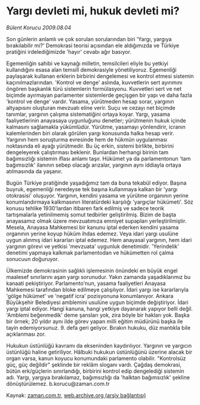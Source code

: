 # Yargı devleti mi, hukuk devleti mi?

*Bülent Korucu 2009.08.04*

<tr><td class="metin" colspan="2" style="padding-top: 20px; padding-left: 5px; padding-right: 10px;">Son günlerin anlamlı ve çok sorulan sorularından biri 'Yargı, yargıya bırakılabilir mi?' Demokrasi teorisi açısından ele aldığımızda ve Türkiye pratiğini irdelediğimizde 'hayır' cevabı ağır basıyor.</td></tr><tr><td class="metin" colspan="2" style="padding-top: 20px; padding-left: 5px; padding-right: 10px;"><p>Egemenliğin sahibi ve kaynağı milletin, temsilcileri eliyle bu yetkiyi kullandığını esasa alan temsilî demokrasiyle yönetiliyoruz. Egemenliği paylaşarak kullanan erklerin birbirini dengelemesi ve kontrol etmesi sistemin kaçınılmazlarından. 'Kontrol ve denge' aslında, kuvvetlerin sert ayırımını öngören başkanlık türü sistemlerin formülasyonu. Kuvvetleri sert ve net biçimde ayırmayan parlamenter sistemlerde geçişgen bir yapı ve daha fazla 'kontrol ve denge' vardır. Yasama, yürütmeden hesap sorar, yargının altyapısını oluşturan mevzuatı eline verir. Suçu ve cezayı net biçimde tanımlar, yargının çalışma sistematiğini ortaya koyar. Yargı, yasama faaliyetlerinin anayasaya uygunluğunu denetler; yürütmenin hukuk içinde kalmasını sağlamakla yükümlüdür. Yürütme, yasamayı yönlendirir, icranın kalemlerinden biri olarak görülen yargı konusunda halka hesap verir. Yargının hem soruşturma evresinde hem de hükmün uygulanması noktasında eli ayağı yürütmedir. Bu üç erkin, sistemi birlikte, birbirini dengeleyerek çalıştırması beklenir. Bunlardan herhangi birinin tam bağımsızlığı sistemin iflası anlamı taşır. Hükümet ya da parlamentonun 'tam bağımsızlık' ilanının sebep olacağı arızalar, yargının aynı iddiayla ortaya atılmasında da yaşanır.
<p>Bugün Türkiye pratiğinde yaşadığımız tam da buna tekabül ediyor. Başına buyruk, egemenliği neredeyse tek başına kullanmaya kalkan bir 'yargı otokrasisi' oluşuyor. Yargının, kendini yasama ve yürütme organının yerine konumlandırmaya kalkmasının literatürdeki karşılığı 'yargıçlar hükümeti'. Söz konusu tehlike 1930'lardan itibaren fark edilmiş ve sadece teorik tartışmalarla yetinilmemiş somut tedbirler geliştirilmiş. Bizim de başta anayasamız olmak üzere mevzuatımıza emniyet supapları yerleştirilmiştir. Mesela, Anayasa Mahkemesi bir kanunu iptal ederken kendini yasama organının yerine koyup hüküm ihdas edemez. Veya idari yargı usulüne uygun alınmış idari kararları iptal edemez. Hem anayasal yargının, hem idari yargının görevi ve yetkisi 'mevzuata' uygunluk denetimidir. 'Yerindelik' denetimi yapmaya kalkmak parlamentodan ve hükümetten rol çalma sonucuun doğuruyor.
<p>Ülkemizde demokrasinin sağlıklı işlemesinin önündeki en büyük engel maalesef sınırlarını aşan yargı sorunudur. Yakın zamanda yaşadıklarımız bu kanaati pekiştiriyor. Parlamento'nun, yasama faaliyetleri Anayasa Mahkemesi tarafından bloke edilmeye çalışılıyor. İdari yargı ise kararlarıyla 'gölge hükümet' ve 'negatif icra' pozisyonuna konumlanıyor. Ankara Büyükşehir Belediyesi amblemini usulüne uygun biçimde değiştiriyor. İdari yargı iptal ediyor. Hangi kanuna, hangi yetkiye dayanarak yapıyor belli değil. 'Amblemi beğenmedik' deme şansları yok, zira böyle bir hakları yok. Başka bir örnek; 20 yıldır aynı ilde görev yapan milli eğitim müdürünü başka ile tayin edemiyorsunuz. 9. defa geri geliyor. Bırakın hukuku, düz mantıkla bile açıklanması zor.
<p>Hukukun üstünlüğü kavramı da ekseninden kaydırılıyor. Yargının ve yargıcın üstünlüğü haline getiriliyor. Hâlbuki hukukun üstünlüğünü üzerine alacak bir organ varsa, kanun koyucu konumundaki parlamento olabilir. "Kontrolsüz güç, güç değildir" şeklinde bir reklâm sloganı vardı. Çağdaş demokrasi, bütün erk/güçlerin sınırlandığı, birbirini kontrol edip dengelediği sistemin adı. Yargı, yargıya bırakılamaz, bağımsızlığı da 'halktan bağımsızlık' şekline dönüştürülemez. b.korucu@zaman.com.tr <br/></p></p></p></p></td></tr>

Kaynak: [zaman.com.tr](http://zaman.com.tr/yazar.do?yazino=876511), [web.archive.org (arşiv bağlantısı)](http://web.archive.org/web/20090812123956/http://www.zaman.com.tr:80/yazar.do?yazino=876511)
